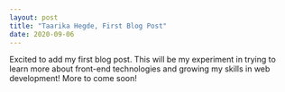 ```yaml
---
layout: post
title: "Taarika Hegde, First Blog Post"
date: 2020-09-06
---
```


Excited to add my first blog post. 
This will be my experiment in trying to learn more about front-end technologies and growing my skills in web development! 
More to come soon!
